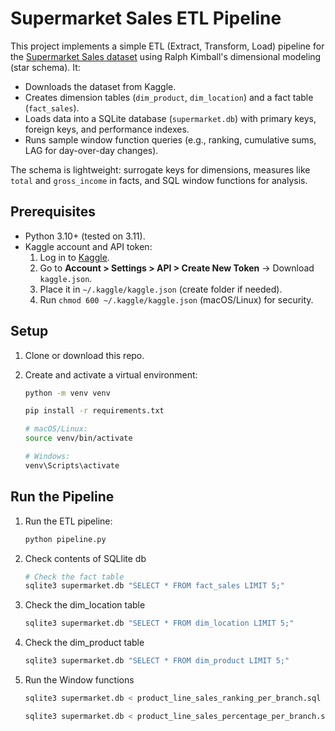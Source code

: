 # Supermarket Sales ETL Pipeline

This project implements a simple ETL (Extract, Transform, Load) pipeline for the [Supermarket Sales dataset](https://www.kaggle.com/datasets/lovishbansal123/sales-of-a-supermarket) using Ralph Kimball's dimensional modeling (star schema). It:

- Downloads the dataset from Kaggle.
- Creates dimension tables (`dim_product`, `dim_location`) and a fact table (`fact_sales`).
- Loads data into a SQLite database (`supermarket.db`) with primary keys, foreign keys, and performance indexes.
- Runs sample window function queries (e.g., ranking, cumulative sums, LAG for day-over-day changes).

The schema is lightweight: surrogate keys for dimensions, measures like `total` and `gross_income` in facts, and SQL window functions for analysis.

## Prerequisites

- Python 3.10+ (tested on 3.11).
- Kaggle account and API token:
  1. Log in to [Kaggle](https://www.kaggle.com).
  2. Go to **Account > Settings > API > Create New Token** → Download `kaggle.json`.
  3. Place it in `~/.kaggle/kaggle.json` (create folder if needed).
  4. Run `chmod 600 ~/.kaggle/kaggle.json` (macOS/Linux) for security.

## Setup

1. Clone or download this repo.
2. Create and activate a virtual environment:
   ```bash
   python -m venv venv

   pip install -r requirements.txt
   ```

   ```bash
   # macOS/Linux:
   source venv/bin/activate

   # Windows:
   venv\Scripts\activate
   ```


## Run the Pipeline 

1. Run the ETL pipeline:

   ```bash
   python pipeline.py
   ```

2. Check contents of SQLlite db

   ```bash
   # Check the fact table
   sqlite3 supermarket.db "SELECT * FROM fact_sales LIMIT 5;"
   ```
   

3. Check the dim_location table
   ```bash
   sqlite3 supermarket.db "SELECT * FROM dim_location LIMIT 5;"
   ```

4. Check the dim_product table
   ```bash
   sqlite3 supermarket.db "SELECT * FROM dim_product LIMIT 5;"
   ```


5. Run the Window functions
   ```bash
   sqlite3 supermarket.db < product_line_sales_ranking_per_branch.sql

   sqlite3 supermarket.db < product_line_sales_percentage_per_branch.sql
  
